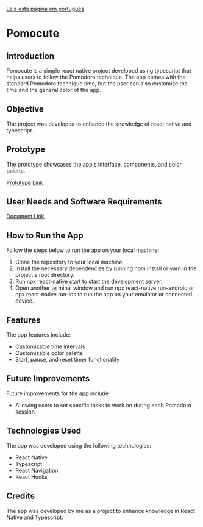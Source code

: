 [Leia esta página em português](https://github.com/0317IL/Pomocute/blob/master/README-pt.md)

# Pomocute
## Introduction

Pomocute is a simple react native project developed using typescript that helps users to follow the Pomodoro technique. The app comes with the standard Pomodoro technique time, but the user can also customize the time and the general color of the app.

## Objective

The project was developed to enhance the knowledge of react native and typescript.

## Prototype

The prototype showcases the app's interface, components, and color palette.

[Prototype Link](https://www.figma.com/file/397lYiYHT85BPDPgHQqWjV/Pomocute?node-id=0%3A1&t=jRLbAMbGHgDTmbUB-1)

## User Needs and Software Requirements

[Document Link](https://drive.google.com/file/d/16-7RF1g7K0XVfns5gybkrTUmNJ-AiuvT/view?usp=sharing)

## How to Run the App

Follow the steps below to run the app on your local machine:

1. Clone the repository to your local machine.
2. Install the necessary dependencies by running npm install or yarn in the project's root directory.
3. Run npx react-native start to start the development server.
4. Open another terminal window and run npx react-native run-android or npx react-native run-ios to run the app on your emulator or connected device.

## Features
The app features include:

- Customizable time intervals
- Customizable color palette
- Start, pause, and reset timer functionality


## Future Improvements

Future improvements for the app include:

- Allowing users to set specific tasks to work on during each Pomodoro session


## Technologies Used

The app was developed using the following technologies:

- React Native
- Typescript
- React Navigation
- React Hooks

## Credits

The app was developed by me as a project to enhance knowledge in React Native and Typescript.
